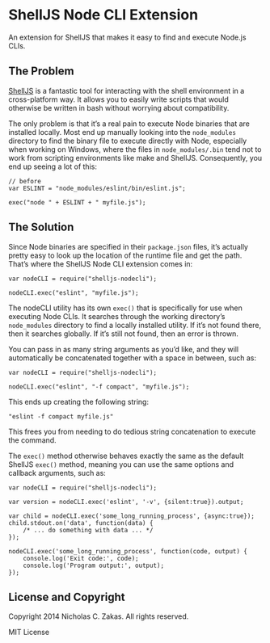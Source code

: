 ShellJS Node CLI Extension
==========================

An extension for ShellJS that makes it easy to find and execute Node.js CLIs.

The Problem
-----------

[ShellJS](http://shelljs.org) is a fantastic tool for interacting with the shell environment in a cross-platform way. It allows you to easily write scripts that would otherwise be written in bash without worrying about compatibility.

The only problem is that it’s a real pain to execute Node binaries that are installed locally. Most end up manually looking into the `node_modules` directory to find the binary file to execute directly with Node, especially when working on Windows, where the files in `node_modules/.bin` tend not to work from scripting environments like make and ShellJS. Consequently, you end up seeing a lot of this:

    // before
    var ESLINT = "node_modules/eslint/bin/eslint.js";

    exec("node " + ESLINT + " myfile.js");

The Solution
------------

Since Node binaries are specified in their `package.json` files, it’s actually pretty easy to look up the location of the runtime file and get the path. That’s where the ShellJS Node CLI extension comes in:

    var nodeCLI = require("shelljs-nodecli");

    nodeCLI.exec("eslint", "myfile.js");

The nodeCLI utility has its own `exec()` that is specifically for use when executing Node CLIs. It searches through the working directory’s `node_modules` directory to find a locally installed utility. If it’s not found there, then it searches globally. If it’s still not found, then an error is thrown.

You can pass in as many string arguments as you’d like, and they will automatically be concatenated together with a space in between, such as:

    var nodeCLI = require("shelljs-nodecli");

    nodeCLI.exec("eslint", "-f compact", "myfile.js");

This ends up creating the following string:

    "eslint -f compact myfile.js"

This frees you from needing to do tedious string concatenation to execute the command.

The `exec()` method otherwise behaves exactly the same as the default ShellJS `exec()` method, meaning you can use the same options and callback arguments, such as:

    var nodeCLI = require("shelljs-nodecli");

    var version = nodeCLI.exec('eslint', '-v', {silent:true}).output;

    var child = nodeCLI.exec('some_long_running_process', {async:true});
    child.stdout.on('data', function(data) {
        /* ... do something with data ... */
    });

    nodeCLI.exec('some_long_running_process', function(code, output) {
        console.log('Exit code:', code);
        console.log('Program output:', output);
    });

License and Copyright
---------------------

Copyright 2014 Nicholas C. Zakas. All rights reserved.

MIT License
